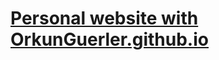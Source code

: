 # <a href="https://orkungurler.com" target="_blank" title="Orkun Guerler's Personal Website">Personal website with OrkunGuerler.github.io</a>
